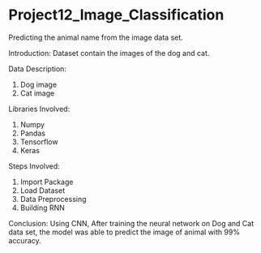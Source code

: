 # Project12_Image_Classification

Predicting the animal name from the image data set.

Introduction: Dataset contain the images of the dog and cat.

Data Description:

1. Dog image
2. Cat image

Libraries Involved:
1. Numpy
2. Pandas
3. Tensorflow
4. Keras

Steps Involved:
1. Import Package
2. Load Dataset
3. Data Preprocessing
4. Building RNN

Conclusion: Using CNN, After training the neural network on Dog and Cat data set, the model was able to predict the image of animal with 99% accuracy.
